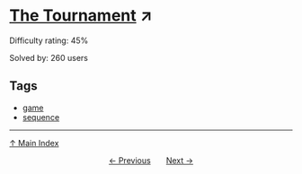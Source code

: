 # [The Tournament](https://projecteuler.net/problem=849) ↗️

Difficulty rating: 45%

Solved by: 260 users
## Tags

- [game](../tags/game.md)
- [sequence](../tags/sequence.md)



---

[↑ Main Index](../README.md)


<div align=center><a href='848.md'>← Previous</a> &nbsp;&nbsp; &nbsp;&nbsp;  <a href='850.md'>Next →</a></div>

